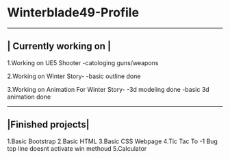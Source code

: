 # Winterblade49-Profile


------------------------
| Currently working on |    
------------------------
 1.Working on UE5 Shooter
   -catologing guns/weapons

 2.Working on Winter Story-
   -basic outline done

 3.Working on Animation For Winter Story-
   -3d modeling done
   -basic 3d animation done

-------------------
|Finished projects|
-------------------
  1.Basic Bootstrap
  2.Basic HTML
  3.Basic CSS Webpage
  4.Tic Tac To
   -1 Bug top line doesnt activate win methoud
  5.Calculator
 
  
 
